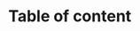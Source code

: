 # Table of content

<!-- * [API 이용안내](/intro/plan/plan.md)
  * [API 소개](/intro/plan/plan.md)
  * [운영 정책](/intro/operation/operation.md)
  * [FAQ](/intro/faq/faq.md)
  * [BI 가이드](/intro/bi_guide/bi_guide.md)
    * [네이버 오픈 API](/intro/bi_guide/bi_guide.md)
    * [CLOVA](/intro/bi_guide_clova/bi_guide_clova.md)
  * [이용약관](/intro/terms/terms.md)
  * [상표사용 가이드](/intro/brand_guide/brand_guide.md) -->
<!-- * [CLOVA](https://developers.naver.com/console/clova/) -->
<!-- * [네이버 로그인](/login/api/api.md)
  * [네이버 로그인 API](/login/api/api.md)
  * [카페](/login/cafe/cafe.md)
  * [캘린더](/login/calendar/calendar.md)
  * [적용 가이드](/login/userguide/userguide.md)
  * [적용 사례](/login/bestpractice/bestpractice.md) -->
<!-- * [파파고](/papago/nmt/nmt.md)
  * [Papago 번역](/papago/nmt/nmt.md)
  * [언어 감지](/papago/detectLangs/detectLangs.md)
  * [한글인명-로마자 변환](/papago/roman/roman.md) -->
<!-- * [서비스 API](/service-api/datalab/datalab.md)
  * [데이터랩](/service-api/datalab/datalab.md)
  * [검색](/service-api/search/search.md)
  * [단축URL](/service-api/shortenurl/shortenurl.md)
  * [캡차](/service-api/captcha/captcha.md)
  * [네이버 공유하기](/service-api/navershare/navershare.md)
  * [모바일앱 연동](/service-api/naverapp/naverapp.md)
  * [네이버 오픈메인](/service-api/openmain/openmain.md) -->
